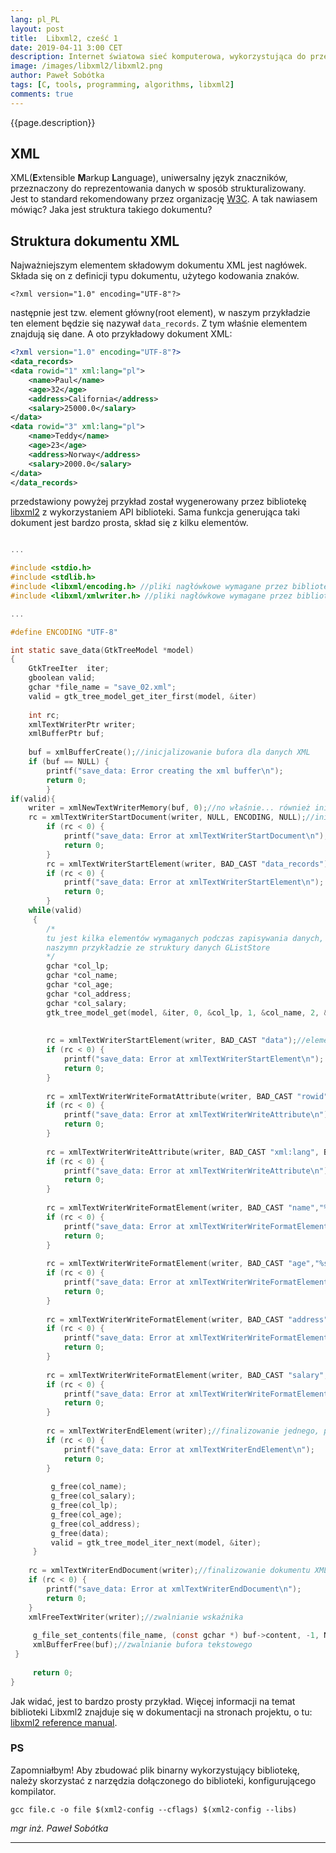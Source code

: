 ```yaml
---
lang: pl_PL
layout: post
title:  Libxml2, cześć 1
date: 2019-04-11 3:00 CET 
description: Internet światowa sieć komputerowa, wykorzystująca do przesyłania danych języki oparte na znacznikach. XML, HTML, XHTML - który z nich wybrać? Znane serwery WWW mają zaimplementowaną funkcję obsługi wszystkich z nich. Języki oparte na znacznikach mają tą jeszcze zaletę, że ułatwiają przesyłanie danych.
image: /images/libxml2/libxml2.png
author: Paweł Sobótka
tags: [C, tools, programming, algorithms, libxml2]
comments: true
---
```


{{page.description}}

## XML

XML(**E**xtensible **M**arkup **L**anguage), uniwersalny język znaczników, przeznaczony do reprezentowania danych w sposób strukturalizowany. Jest to standard rekomendowany przez organizację [W3C](https://www.w3.org/ "www.w3.org"). A tak nawiasem mówiąc? Jaka jest struktura takiego dokumentu?

## Struktura dokumentu XML

Najważniejszym elementem składowym dokumentu XML jest nagłówek. Składa się on z definicji typu dokumentu, użytego kodowania znaków.

```
<?xml version="1.0" encoding="UTF-8"?>
```
następnie jest tzw. element główny(root element), w naszym przykładzie ten element będzie się nazywał `data_records`. Z tym właśnie elementem znajdują się dane. A oto przykładowy dokument XML:

```xml
<?xml version="1.0" encoding="UTF-8"?>
<data_records>
<data rowid="1" xml:lang="pl">
	<name>Paul</name>
	<age>32</age>
	<address>California</address>
	<salary>25000.0</salary>
</data>
<data rowid="3" xml:lang="pl">
	<name>Teddy</name>
	<age>23</age>
	<address>Norway</address>
	<salary>2000.0</salary>
</data>
</data_records>
```
przedstawiony powyżej przykład został wygenerowany przez bibliotekę [libxml2](http://xmlsoft.org/ "xmlsoft.org") z wykorzystaniem API biblioteki. Sama funkcja generująca taki dokument jest bardzo prosta, skład się z kilku elementów.

```c

...

#include <stdio.h>
#include <stdlib.h>
#include <libxml/encoding.h> //pliki nagłówkowe wymagane przez bibliotekę libxml2
#include <libxml/xmlwriter.h> //pliki nagłówkowe wymagane przez bibliotekę libxml2

...

#define ENCODING "UTF-8"

int static save_data(GtkTreeModel *model)
{
	GtkTreeIter  iter;
	gboolean valid;
	gchar *file_name = "save_02.xml";
	valid = gtk_tree_model_get_iter_first(model, &iter)
	 
	int rc;
	xmlTextWriterPtr writer;
	xmlBufferPtr buf;
	 
	buf = xmlBufferCreate();//inicjalizowanie bufora dla danych XML
	if (buf == NULL) {
        printf("save_data: Error creating the xml buffer\n");
        return 0;
    	}
if(valid){
	writer = xmlNewTextWriterMemory(buf, 0);//no właśnie... również inicjalizowanie(alokowanie), ale miejsca w pamięci
	rc = xmlTextWriterStartDocument(writer, NULL, ENCODING, NULL);//inicjalizowanie dokumentu XML
		if (rc < 0) {
			printf("save_data: Error at xmlTextWriterStartDocument\n");
			return 0;
		}
		rc = xmlTextWriterStartElement(writer, BAD_CAST "data_records");//tworzenie elementu root
		if (rc < 0) {
			printf("save_data: Error at xmlTextWriterStartElement\n");
			return 0;
		}
	while(valid)
	 {
		/*
		tu jest kilka elementów wymaganych podczas zapisywania danych, w 
		naszymn przykładzie ze struktury danych GListStore
		*/
		gchar *col_lp;
		gchar *col_name;
		gchar *col_age;
		gchar *col_address;
		gchar *col_salary;
		gtk_tree_model_get(model, &iter, 0, &col_lp, 1, &col_name, 2, &col_age, 3, &col_address, 4, &col_salary, -1);
		 
		 
		rc = xmlTextWriterStartElement(writer, BAD_CAST "data");//element otwierający rekord danych
		if (rc < 0) {
			printf("save_data: Error at xmlTextWriterStartElement\n");
			return 0;
		}
		
		rc = xmlTextWriterWriteFormatAttribute(writer, BAD_CAST "rowid", %s", col_lp);//nadanie wartości atrybutowi 'rowid' dla elementu 'data'
		if (rc < 0) {
			printf("save_data: Error at xmlTextWriterWriteAttribute\n");
			return 0;
		}
		
		rc = xmlTextWriterWriteAttribute(writer, BAD_CAST "xml:lang", BAD_CAST "pl");//nadanie wartości atrybutu dla elementu 'data'
		if (rc < 0) {
			printf("save_data: Error at xmlTextWriterWriteAttribute\n");
			return 0;
		}
		
		rc = xmlTextWriterWriteFormatElement(writer, BAD_CAST "name","%s", col_name);//tworzenie pierwszego elementu z rekordem danych
		if (rc < 0) {
			printf("save_data: Error at xmlTextWriterWriteFormatElement\n");
			return 0;
		}
		
		rc = xmlTextWriterWriteFormatElement(writer, BAD_CAST "age","%s", col_age);//kolejny element rekordu danych
		if (rc < 0) {
			printf("save_data: Error at xmlTextWriterWriteFormatElement\n");
			return 0;
		}
		
		rc = xmlTextWriterWriteFormatElement(writer, BAD_CAST "address", "%s", col_address);//kolejny element rekordu danych
		if (rc < 0) {
			printf("save_data: Error at xmlTextWriterWriteFormatElement\n");
			return 0;
		}
		
		rc = xmlTextWriterWriteFormatElement(writer, BAD_CAST "salary","%s", col_salary);//kolejny element rekordu danych
		if (rc < 0) {
			printf("save_data: Error at xmlTextWriterWriteFormatElement\n");
			return 0;
		}
		
		rc = xmlTextWriterEndElement(writer);//finalizowanie jednego, pełnego rekordu danych
		if (rc < 0) {
			printf("save_data: Error at xmlTextWriterEndElement\n");
			return 0;
		}
		
		 g_free(col_name);
		 g_free(col_salary);
		 g_free(col_lp);
		 g_free(col_age);
		 g_free(col_address);
		 g_free(data);
		 valid = gtk_tree_model_iter_next(model, &iter); 
	 }
	 
	rc = xmlTextWriterEndDocument(writer);//finalizowanie dokumentu XML
	if (rc < 0) {
		printf("save_data: Error at xmlTextWriterEndDocument\n");
		return 0;
	}
	xmlFreeTextWriter(writer);//zwalnianie wskaźnika
	 
	 g_file_set_contents(file_name, (const gchar *) buf->content, -1, NULL);
	 xmlBufferFree(buf);//zwalnianie bufora tekstowego
 }
	 
	 return 0;	 
}
```
Jak widać, jest to bardzo prosty przykład. Więcej informacji na temat biblioteki Libxml2 znajduje się w dokumentacji na stronach projektu, o tu: [libxml2 reference manual](http://xmlsoft.org/html/index.html "Reference Manual").

### PS

Zapomniałbym! Aby zbudować plik binarny wykorzystujący bibliotekę, należy skorzystać z narzędzia dołączonego do biblioteki, konfigurującego kompilator.

```
gcc file.c -o file $(xml2-config --cflags) $(xml2-config --libs)
```

_mgr inż. Paweł Sobótka_
- - - 
